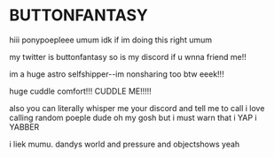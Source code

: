 # BUTTONFANTASY

hiii ponypoepleee umum idk if im doing this right umum

my twitter is buttonfantasy so is my discord if u wnna friend me!! 

im a huge astro selfshipper--im nonsharing too btw eeek!!!

huge cuddle comfort!!! CUDDLE ME!!!!!

also you can literally whisper me your discord and tell me to call i love calling random poeple dude oh my gosh but i must warn that i YAP i YABBER

i liek mumu. dandys world and pressure and objectshows yeah

